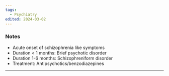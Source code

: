 ```yaml
---
tags:
  - Psychiatry
edited: 2024-03-02
---
```

### Notes
- Acute onset of schizophrenia like symptoms
- Duration < 1 months: Brief psychotic disorder 
- Duration 1-6 months: Schizophreniform disorder
- Treatment: Antipsychotics/benzodiazepines 

---

